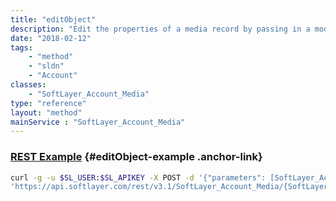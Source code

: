 ```yaml
---
title: "editObject"
description: "Edit the properties of a media record by passing in a modified instance of a SoftLayer_Account_Media object. "
date: "2018-02-12"
tags:
    - "method"
    - "sldn"
    - "Account"
classes:
    - "SoftLayer_Account_Media"
type: "reference"
layout: "method"
mainService : "SoftLayer_Account_Media"
---
```


### [REST Example](#editObject-example) <a href="/article/rest/"><i class="fas fa-question"></i></a> {#editObject-example .anchor-link} 
```bash
curl -g -u $SL_USER:$SL_APIKEY -X POST -d '{"parameters": [SoftLayer_Account_Media]}' \
'https://api.softlayer.com/rest/v3.1/SoftLayer_Account_Media/{SoftLayer_Account_MediaID}/editObject'
```
